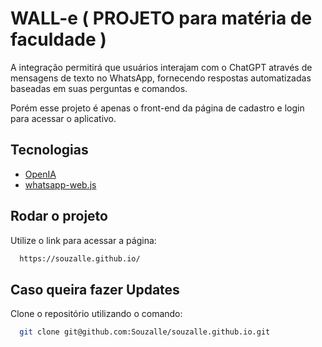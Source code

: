 
# WALL-e ( PROJETO para matéria de faculdade )

A integração permitirá que usuários interajam com o ChatGPT através de mensagens de texto no WhatsApp, fornecendo respostas automatizadas baseadas em suas perguntas e comandos.

Porém esse projeto é apenas o front-end da página de cadastro e login para acessar o aplicativo.


## Tecnologias

- [OpenIA](https://beta.openai.com/)
- [whatsapp-web.js](https://wwebjs.dev/)

## Rodar o projeto

Utilize o link para acessar a página:

```bash
  https://souzalle.github.io/
```
## Caso queira fazer Updates

Clone o repositório utilizando o comando:

```bash
  git clone git@github.com:Souzalle/souzalle.github.io.git
```

